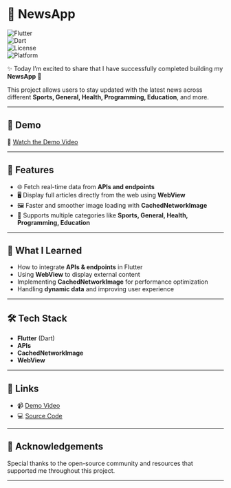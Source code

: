 # 📰 NewsApp  

![Flutter](https://img.shields.io/badge/Flutter-3.x-blue?logo=flutter)  
![Dart](https://img.shields.io/badge/Dart-2.x-blue?logo=dart)  
![License](https://img.shields.io/badge/License-MIT-green)  
![Platform](https://img.shields.io/badge/Platform-Android%20%7C%20iOS-lightgrey)  

✨ Today I’m excited to share that I have successfully completed building my **NewsApp** 📱  

This project allows users to stay updated with the latest news across different **Sports, General, Health, Programming, Education**, and more.  

---

## 📱 Demo  

🎥 [Watch the Demo Video](https://youtu.be/SKQNJWLeh_U)  

---

## 🚀 Features  

- 🌐 Fetch real-time data from **APIs and endpoints**  
- 🖥️ Display full articles directly from the web using **WebView**  
- 🖼️ Faster and smoother image loading with **CachedNetworkImage**  
- 📰 Supports multiple categories like **Sports, General, Health, Programming, Education**  

---

## 🎯 What I Learned  

- How to integrate **APIs & endpoints** in Flutter  
- Using **WebView** to display external content  
- Implementing **CachedNetworkImage** for performance optimization  
- Handling **dynamic data** and improving user experience  

---

## 🛠️ Tech Stack  

- **Flutter** (Dart)  
- **APIs**  
- **CachedNetworkImage**  
- **WebView**  

---


## 🔗 Links  

- 📹 [Demo Video](https://youtu.be/SKQNJWLeh_U)  
- 💻 [Source Code](https://github.com/ahmeds/newsapp)  

---

## 🙌 Acknowledgements  

Special thanks to the open-source community and resources that supported me throughout this project.  

---
